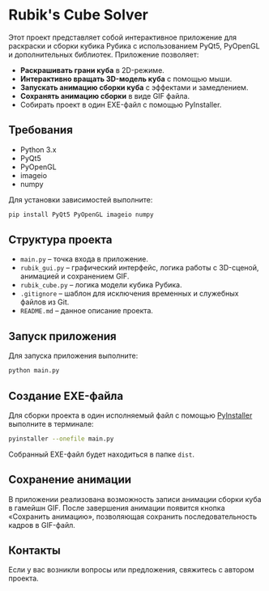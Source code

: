 # Rubik's Cube Solver

Этот проект представляет собой интерактивное приложение для раскраски и сборки кубика Рубика с использованием PyQt5, PyOpenGL и дополнительных библиотек. Приложение позволяет:
- **Раскрашивать грани куба** в 2D-режиме.
- **Интерактивно вращать 3D-модель куба** с помощью мыши.
- **Запускать анимацию сборки куба** с эффектами и замедлением.
- **Сохранять анимацию сборки** в виде GIF файла.
- Собирать проект в один EXE-файл с помощью PyInstaller.

## Требования

- Python 3.x
- PyQt5
- PyOpenGL
- imageio
- numpy

Для установки зависимостей выполните:
```bash
pip install PyQt5 PyOpenGL imageio numpy
```

## Структура проекта

- `main.py` – точка входа в приложение.
- `rubik_gui.py` – графический интерфейс, логика работы с 3D-сценой, анимацией и сохранением GIF.
- `rubik_cube.py` – логика модели кубика Рубика.
- `.gitignore` – шаблон для исключения временных и служебных файлов из Git.
- `README.md` – данное описание проекта.

## Запуск приложения

Для запуска приложения выполните:
```bash
python main.py
```

## Создание EXE-файла

Для сборки проекта в один исполняемый файл с помощью [PyInstaller](https://www.pyinstaller.org/) выполните в терминале:
```bash
pyinstaller --onefile main.py
```

Собранный EXE-файл будет находиться в папке `dist`.

## Сохранение анимации

В приложении реализована возможность записи анимации сборки куба в гамейшн GIF. После завершения анимации появится кнопка «Сохранить анимацию», позволяющая сохранить последовательность кадров в GIF-файл.


## Контакты

Если у вас возникли вопросы или предложения, свяжитесь с автором проекта.


